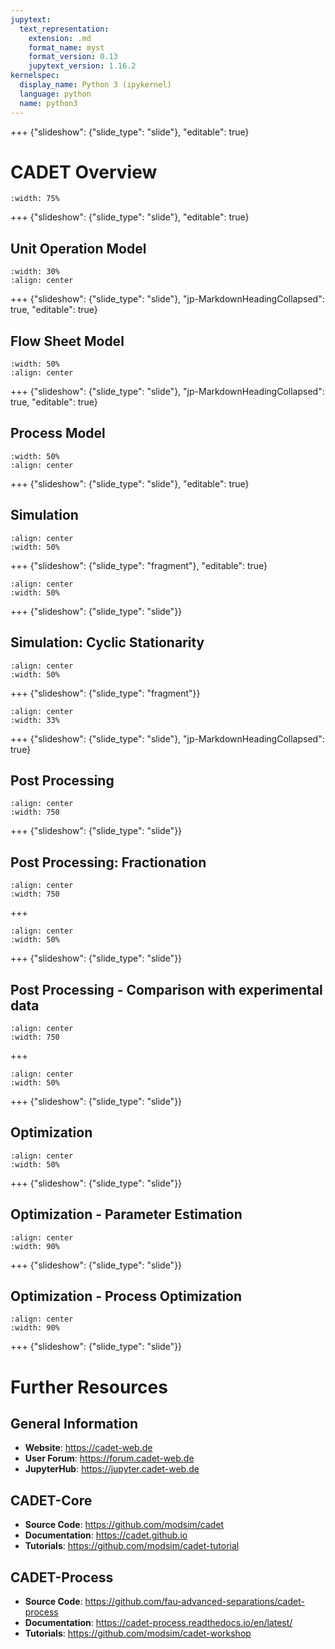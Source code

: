 ```yaml
---
jupytext:
  text_representation:
    extension: .md
    format_name: myst
    format_version: 0.13
    jupytext_version: 1.16.2
kernelspec:
  display_name: Python 3 (ipykernel)
  language: python
  name: python3
---
```


+++ {"slideshow": {"slide_type": "slide"}, "editable": true}

# CADET Overview

```{figure} ./resources/cadet_overview.png
:width: 75%
```

+++ {"slideshow": {"slide_type": "slide"}, "editable": true}

## Unit Operation Model

```{figure} ./resources/unit_operation.png
:width: 30%
:align: center

```

+++ {"slideshow": {"slide_type": "slide"}, "jp-MarkdownHeadingCollapsed": true, "editable": true}

## Flow Sheet Model

```{figure} ./resources/batch_elution.svg
:width: 50%
:align: center

```

+++ {"slideshow": {"slide_type": "slide"}, "jp-MarkdownHeadingCollapsed": true, "editable": true}

## Process Model

```{figure} ./resources/batch_elution_process_model.svg
:width: 50%
:align: center

```

+++ {"slideshow": {"slide_type": "slide"}, "editable": true}

## Simulation

```{figure} ./resources/simulation.png
:align: center
:width: 50%
```

+++ {"slideshow": {"slide_type": "fragment"}, "editable": true}

```{figure} ./resources/simulation_results.png
:align: center
:width: 50%
```

+++ {"slideshow": {"slide_type": "slide"}}

## Simulation: Cyclic Stationarity

```{figure} ./resources/stationarity.png
:align: center
:width: 50%
```

+++ {"slideshow": {"slide_type": "fragment"}}

```{figure} ./resources/simulation_results_cyclic.png
:align: center
:width: 33%
```

+++ {"slideshow": {"slide_type": "slide"}, "jp-MarkdownHeadingCollapsed": true}

## Post Processing

```{figure} ./resources/post_processing.png
:align: center
:width: 750
```

+++ {"slideshow": {"slide_type": "slide"}}

## Post Processing: Fractionation

```{figure} ./resources/fractionator.png
:align: center
:width: 750
```

+++

```{figure} ./resources/fractionation.png
:align: center
:width: 50%
```

+++ {"slideshow": {"slide_type": "slide"}}

## Post Processing - Comparison with experimental data

```{figure} ./resources/comparator.png
:align: center
:width: 750
```

+++

```{figure} ./resources/comparison.png
:align: center
:width: 50%
```

+++ {"slideshow": {"slide_type": "slide"}}

## Optimization

```{figure} ./resources/optimization.png
:align: center
:width: 50%
```

+++ {"slideshow": {"slide_type": "slide"}}

## Optimization - Parameter Estimation

```{figure} ./resources/parameter_estimation.png
:align: center
:width: 90%
``````

+++ {"slideshow": {"slide_type": "slide"}}

## Optimization - Process Optimization

```{figure} ./resources/process_optimization.png
:align: center
:width: 90%
``````

+++ {"slideshow": {"slide_type": "slide"}}

# Further Resources

## General Information
- **Website**: https://cadet-web.de
- **User Forum**: https://forum.cadet-web.de
- **JupyterHub**: https://jupyter.cadet-web.de

## CADET-Core
- **Source Code**: https://github.com/modsim/cadet
- **Documentation**: https://cadet.github.io
- **Tutorials**: https://github.com/modsim/cadet-tutorial

## CADET-Process
- **Source Code**: https://github.com/fau-advanced-separations/cadet-process
- **Documentation**: https://cadet-process.readthedocs.io/en/latest/
- **Tutorials**: https://github.com/modsim/cadet-workshop
